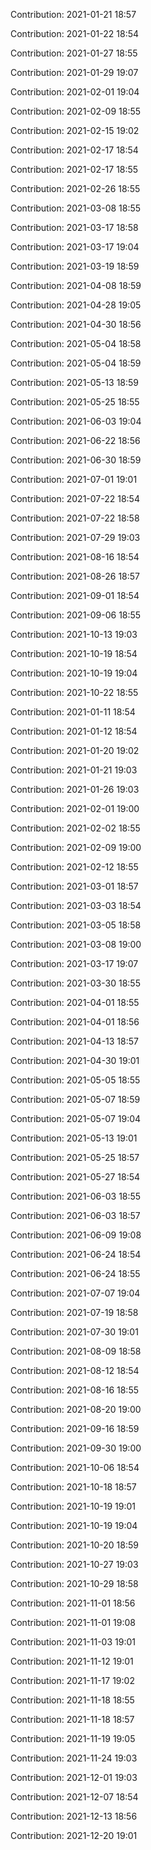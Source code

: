 Contribution: 2021-01-21 18:57

Contribution: 2021-01-22 18:54

Contribution: 2021-01-27 18:55

Contribution: 2021-01-29 19:07

Contribution: 2021-02-01 19:04

Contribution: 2021-02-09 18:55

Contribution: 2021-02-15 19:02

Contribution: 2021-02-17 18:54

Contribution: 2021-02-17 18:55

Contribution: 2021-02-26 18:55

Contribution: 2021-03-08 18:55

Contribution: 2021-03-17 18:58

Contribution: 2021-03-17 19:04

Contribution: 2021-03-19 18:59

Contribution: 2021-04-08 18:59

Contribution: 2021-04-28 19:05

Contribution: 2021-04-30 18:56

Contribution: 2021-05-04 18:58

Contribution: 2021-05-04 18:59

Contribution: 2021-05-13 18:59

Contribution: 2021-05-25 18:55

Contribution: 2021-06-03 19:04

Contribution: 2021-06-22 18:56

Contribution: 2021-06-30 18:59

Contribution: 2021-07-01 19:01

Contribution: 2021-07-22 18:54

Contribution: 2021-07-22 18:58

Contribution: 2021-07-29 19:03

Contribution: 2021-08-16 18:54

Contribution: 2021-08-26 18:57

Contribution: 2021-09-01 18:54

Contribution: 2021-09-06 18:55

Contribution: 2021-10-13 19:03

Contribution: 2021-10-19 18:54

Contribution: 2021-10-19 19:04

Contribution: 2021-10-22 18:55

Contribution: 2021-01-11 18:54

Contribution: 2021-01-12 18:54

Contribution: 2021-01-20 19:02

Contribution: 2021-01-21 19:03

Contribution: 2021-01-26 19:03

Contribution: 2021-02-01 19:00

Contribution: 2021-02-02 18:55

Contribution: 2021-02-09 19:00

Contribution: 2021-02-12 18:55

Contribution: 2021-03-01 18:57

Contribution: 2021-03-03 18:54

Contribution: 2021-03-05 18:58

Contribution: 2021-03-08 19:00

Contribution: 2021-03-17 19:07

Contribution: 2021-03-30 18:55

Contribution: 2021-04-01 18:55

Contribution: 2021-04-01 18:56

Contribution: 2021-04-13 18:57

Contribution: 2021-04-30 19:01

Contribution: 2021-05-05 18:55

Contribution: 2021-05-07 18:59

Contribution: 2021-05-07 19:04

Contribution: 2021-05-13 19:01

Contribution: 2021-05-25 18:57

Contribution: 2021-05-27 18:54

Contribution: 2021-06-03 18:55

Contribution: 2021-06-03 18:57

Contribution: 2021-06-09 19:08

Contribution: 2021-06-24 18:54

Contribution: 2021-06-24 18:55

Contribution: 2021-07-07 19:04

Contribution: 2021-07-19 18:58

Contribution: 2021-07-30 19:01

Contribution: 2021-08-09 18:58

Contribution: 2021-08-12 18:54

Contribution: 2021-08-16 18:55

Contribution: 2021-08-20 19:00

Contribution: 2021-09-16 18:59

Contribution: 2021-09-30 19:00

Contribution: 2021-10-06 18:54

Contribution: 2021-10-18 18:57

Contribution: 2021-10-19 19:01

Contribution: 2021-10-19 19:04

Contribution: 2021-10-20 18:59

Contribution: 2021-10-27 19:03

Contribution: 2021-10-29 18:58

Contribution: 2021-11-01 18:56

Contribution: 2021-11-01 19:08

Contribution: 2021-11-03 19:01

Contribution: 2021-11-12 19:01

Contribution: 2021-11-17 19:02

Contribution: 2021-11-18 18:55

Contribution: 2021-11-18 18:57

Contribution: 2021-11-19 19:05

Contribution: 2021-11-24 19:03

Contribution: 2021-12-01 19:03

Contribution: 2021-12-07 18:54

Contribution: 2021-12-13 18:56

Contribution: 2021-12-20 19:01


